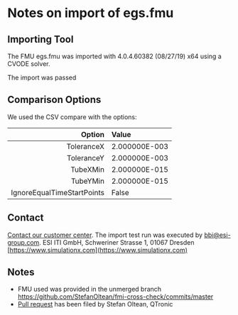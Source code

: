 # Notes on import of egs.fmu

## Importing Tool

The FMU egs.fmu was imported with 4.0.4.60382 (08/27/19) x64 using a CVODE solver.

The import was passed

## Comparison Options

We used the CSV compare with the options:

|Option|Value|
|-----:|:----|
|ToleranceX|2.000000E-003|
|ToleranceY|2.000000E-003|
|TubeXMin|2.000000E-015|
|TubeYMin|2.000000E-015|
|IgnoreEqualTimeStartPoints|False|

## Contact

[Contact our customer center](https://www.simulationx.com/customer-center.html). The import test run was executed by bbi@esi-group.com.
ESI ITI GmbH, Schweriner Strasse 1, 01067 Dresden
[https://www.simulationx.com](https://www.simulationx.com)

## Notes

* FMU used was provided in the unmerged branch https://github.com/StefanOltean/fmi-cross-check/commits/master
* [Pull request](https://github.com/modelica/fmi-cross-check/pull/72) has been filed by Stefan Oltean, QTronic

